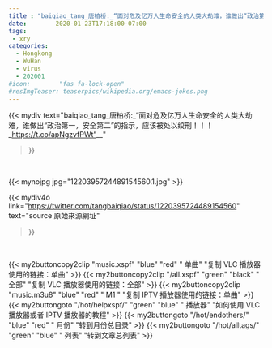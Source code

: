 ```yaml
---
title : "baiqiao_tang_唐柏桥:_“面对危及亿万人生命安全的人类大劫难，谁做出“政治第一，安全第二”的指示，应该被处以绞刑！！！_https://t.co/apNgzvfPWt”__"
date:        2020-01-23T17:18:00-07:00
tags:
 - xry
categories:
  - Hongkong
  - WuHan
  - virus
  - 202001
#icon:        "fas fa-lock-open"
#resImgTeaser: teaserpics/wikipedia.org/emacs-jokes.png
---
```


{{< mydiv text="baiqiao_tang_唐柏桥:_“面对危及亿万人生命安全的人类大劫难，谁做出“政治第一，安全第二”的指示，应该被处以绞刑！！！_https://t.co/apNgzvfPWt”__"
>}}
<br>


 {{< mynojpg jpg="1220395724489154560.1.jpg" >}}<br> 



{{< mydiv4o link="https://twitter.com/tangbaiqiao/status/1220395724489154560"
text="source 原始來源網址"
>}}


<br>

{{< my2buttoncopy2clip "music.xspf"        "blue"   "red"    " 单曲"  "复制 VLC 播放器使用的链接：单曲" >}} {{< my2buttoncopy2clip "/all.xspf"         "green"  "black"  " 全部"  "复制 VLC 播放器使用的链接：全部" >}} {{< my2buttoncopy2clip "music.m3u8"        "blue"   "red"    " M1 "    "复制 IPTV 播放器使用的链接：单曲" >}} {{< my2buttongoto      "/hot/helpxspf/"    "green"  "blue"   " 播放器" "如何使用 VLC 播放器或者 IPTV 播放器的教程" >}} {{< my2buttongoto      "/hot/endothers/"   "blue"   "red"    " 月份"   "转到月份总目录" >}} {{< my2buttongoto      "/hot/alltags/"     "green"  "blue"   " 列表"   "转到文章总列表" >}} 
